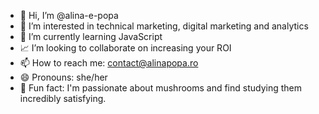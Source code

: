 - 👋 Hi, I’m @alina-e-popa
- 👀 I’m interested in technical marketing, digital marketing and analytics
- 🌱 I’m currently learning JavaScript
- 📈 I’m looking to collaborate on increasing your ROI
- 📫 How to reach me: contact@alinapopa.ro
- 😄 Pronouns: she/her
- 🍄 Fun fact: I'm passionate about mushrooms and find studying them incredibly satisfying.

